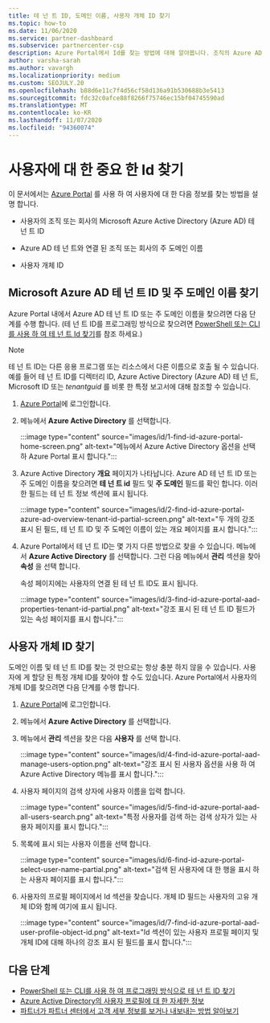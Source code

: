 ```yaml
---
title: 테 넌 트 ID, 도메인 이름, 사용자 개체 ID 찾기
ms.topic: how-to
ms.date: 11/06/2020
ms.service: partner-dashboard
ms.subservice: partnercenter-csp
description: Azure Portal에서 Id를 찾는 방법에 대해 알아봅니다. 조직의 Azure AD 테 넌 트 ID, 도메인 이름 또는 특정 사용자 개체 ID입니다. 일부 작업에는이 정보가 필요 합니다.
author: varsha-sarah
ms.author: vavargh
ms.localizationpriority: medium
ms.custom: SEOJULY.20
ms.openlocfilehash: b88d6e11c7f4d56cf58d136a91b530688b3e5413
ms.sourcegitcommit: fdc32c0afce88f8266f75746ec15bf04745590ad
ms.translationtype: MT
ms.contentlocale: ko-KR
ms.lasthandoff: 11/07/2020
ms.locfileid: "94360074"
---
```

# <a name="locate-important-ids-for-a-user"></a>사용자에 대 한 중요 한 Id 찾기

이 문서에서는 [Azure Portal](https://portal.azure.com/) 를 사용 하 여 사용자에 대 한 다음 정보를 찾는 방법을 설명 합니다.

- 사용자의 조직 또는 회사의 Microsoft Azure Active Directory (Azure AD) 테 넌 트 ID

- Azure AD 테 넌 트와 연결 된 조직 또는 회사의 주 도메인 이름

- 사용자 개체 ID

## <a name="find-the-microsoft-azure-ad-tenant-id-and-primary-domain-name"></a>Microsoft Azure AD 테 넌 트 ID 및 주 도메인 이름 찾기

Azure Portal 내에서 Azure AD 테 넌 트 ID 또는 주 도메인 이름을 찾으려면 다음 단계를 수행 합니다. (테 넌 트 ID를 프로그래밍 방식으로 찾으려면 [PowerShell 또는 CLI를 사용 하 여 테 넌 트 Id 찾기](/azure/active-directory/fundamentals/active-directory-how-to-find-tenant.md#find-tenant-id-with-powershell)를 참조 하세요.)

> [!NOTE]
> 테 넌 트 ID는 다른 응용 프로그램 또는 리소스에서 다른 이름으로 호출 될 수 있습니다. 예를 들어 테 넌 트 ID를 디렉터리 ID, Azure Active Directory (Azure AD) 테 넌 트, Microsoft ID 또는 *tenantguid* 를 비롯 한 특정 보고서에 대해 참조할 수 있습니다.

1. [Azure Portal](https://portal.azure.com/)에 로그인합니다.

2. 메뉴에서 **Azure Active Directory** 를 선택합니다.

   :::image type="content" source="images/id/1-find-id-azure-portal-home-screen.png" alt-text="메뉴에서 Azure Active Directory 옵션을 선택 하 Azure Portal 표시 합니다.":::

3. Azure Active Directory **개요** 페이지가 나타납니다. Azure AD 테 넌 트 ID 또는 주 도메인 이름을 찾으려면 **테 넌 트 id** 필드 및 **주 도메인** 필드를 확인 합니다. 이러한 필드는 테 넌 트 정보 섹션에 표시 됩니다.

   :::image type="content" source="images/id/2-find-id-azure-portal-azure-ad-overview-tenant-id-partial-screen.png" alt-text="두 개의 강조 표시 된 필드, 테 넌 트 ID 및 주 도메인 이름이 있는 개요 페이지를 표시 합니다.":::

4. Azure Portal에서 테 넌 트 ID는 몇 가지 다른 방법으로 찾을 수 있습니다. 메뉴에서 **Azure Active Directory** 를 선택합니다. 그런 다음 메뉴에서 **관리** 섹션을 찾아 **속성** 을 선택 합니다.

   속성 페이지에는 사용자의 연결 된 테 넌 트 ID도 표시 됩니다.

   :::image type="content" source="images/id/3-find-id-azure-portal-aad-properties-tenant-id-partial.png" alt-text="강조 표시 된 테 넌 트 ID 필드가 있는 속성 페이지를 표시 합니다.":::

## <a name="find-the-user-object-id"></a>사용자 개체 ID 찾기

도메인 이름 및 테 넌 트 ID를 찾는 것 만으로는 항상 충분 하지 않을 수 있습니다. 사용자에 게 할당 된 특정 개체 ID를 찾아야 할 수도 있습니다. Azure Portal에서 사용자의 개체 ID를 찾으려면 다음 단계를 수행 합니다.

1. [Azure Portal](https://portal.azure.com/)에 로그인합니다.

2. 메뉴에서 **Azure Active Directory** 를 선택합니다.

3. 메뉴에서 **관리** 섹션을 찾은 다음 **사용자** 를 선택 합니다.

      :::image type="content" source="images/id/4-find-id-azure-portal-aad-manage-users-option.png" alt-text="강조 표시 된 사용자 옵션을 사용 하 여 Azure Active Directory 메뉴를 표시 합니다.":::

4. 사용자 페이지의 검색 상자에 사용자 이름을 입력 합니다.

      :::image type="content" source="images/id/5-find-id-azure-portal-aad-all-users-search.png" alt-text="특정 사용자를 검색 하는 검색 상자가 있는 사용자 페이지를 표시 합니다.":::

5. 목록에 표시 되는 사용자 이름을 선택 합니다.  

      :::image type="content" source="images/id/6-find-id-azure-portal-select-user-name-partial.png" alt-text="검색 된 사용자에 대 한 행을 표시 하는 사용자 페이지를 표시 합니다.":::

6. 사용자의 프로필 페이지에서 Id 섹션을 찾습니다. 개체 ID 필드는 사용자의 고유 개체 ID와 함께 여기에 표시 됩니다.

      :::image type="content" source="images/id/7-find-id-azure-portal-aad-user-profile-object-id.png" alt-text="Id 섹션이 있는 사용자 프로필 페이지 및 개체 ID에 대해 하나의 강조 표시 된 필드를 표시 합니다.":::

## <a name="next-steps"></a>다음 단계

- [PowerShell 또는 CLI를 사용 하 여 프로그래밍 방식으로 테 넌 트 ID 찾기](/azure/active-directory/fundamentals/active-directory-how-to-find-tenant)
- [Azure Active Directory의 사용자 프로필에 대 한 자세한 정보](/azure/active-directory/fundamentals/active-directory-users-profile-azure-portal)
- [파트너가 파트너 센터에서 고객 세부 정보를 보거나 내보내는 방법 알아보기](see-your-customer-list.md)
